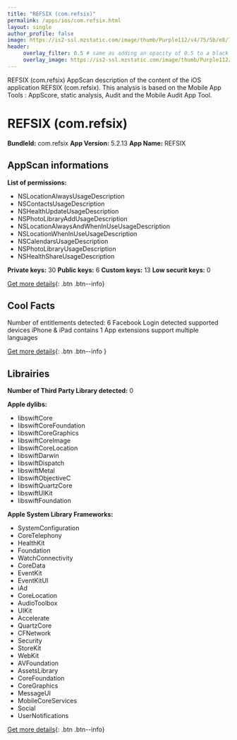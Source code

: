 ```yaml
---
title: "REFSIX (com.refsix)"
permalink: /apps/ios/com.refsix.html
layout: single
author_profile: false
image: https://is2-ssl.mzstatic.com/image/thumb/Purple112/v4/75/5b/e8/755be891-7672-cb95-e7e0-f4cf1b95a1f7/AppIcon-0-0-1x_U007emarketing-0-0-0-8-0-0-sRGB-0-0-0-GLES2_U002c0-512MB-85-220-0-0.png/512x512bb.jpg
header: 
     overlay_filter: 0.5 # same as adding an opacity of 0.5 to a black background
     overlay_image: https://is2-ssl.mzstatic.com/image/thumb/Purple112/v4/75/5b/e8/755be891-7672-cb95-e7e0-f4cf1b95a1f7/AppIcon-0-0-1x_U007emarketing-0-0-0-8-0-0-sRGB-0-0-0-GLES2_U002c0-512MB-85-220-0-0.png/512x512bb.jpg
---
```

REFSIX (com.refsix) AppScan description of the content of the iOS application REFSIX (com.refsix). This analysis is based on the Mobile App Tools : AppScore, static analysis, Audit and the Mobile Audit App Tool.

# REFSIX (com.refsix)

**BundleId:** com.refsix
**App Version:** 5.2.13
**App Name:** REFSIX


## AppScan informations 

**List of permissions:** 
- NSLocationAlwaysUsageDescription
- NSContactsUsageDescription
- NSHealthUpdateUsageDescription
- NSPhotoLibraryAddUsageDescription
- NSLocationAlwaysAndWhenInUseUsageDescription
- NSLocationWhenInUseUsageDescription
- NSCalendarsUsageDescription
- NSPhotoLibraryUsageDescription
- NSHealthShareUsageDescription
  
  
**Private keys:** 30
**Public keys:** 6
**Custom keys:** 13
**Low securit keys:** 0
  
[Get more details](/pricing.html){: .btn .btn--info}

## Cool Facts

Number of entitlements detected: 6
Facebook Login detected
supported devices iPhone & iPad
contains 1 App extensions
support multiple languages
  
[Get more details](/pricing.html){: .btn .btn--info }

## Librairies 
**Number of Third Party Library detected:** 0


**Apple dylibs:**
- libswiftCore
- libswiftCoreFoundation
- libswiftCoreGraphics
- libswiftCoreImage
- libswiftCoreLocation
- libswiftDarwin
- libswiftDispatch
- libswiftMetal
- libswiftObjectiveC
- libswiftQuartzCore
- libswiftUIKit
- libswiftFoundation


**Apple System Library Frameworks:**
- SystemConfiguration
- CoreTelephony
- HealthKit
- Foundation
- WatchConnectivity
- CoreData
- EventKit
- EventKitUI
- iAd
- CoreLocation
- AudioToolbox
- UIKit
- Accelerate
- QuartzCore
- CFNetwork
- Security
- StoreKit
- WebKit
- AVFoundation
- AssetsLibrary
- CoreFoundation
- CoreGraphics
- MessageUI
- MobileCoreServices
- Social
- UserNotifications


  
[Get more details](/pricing.html){: .btn .btn--info}

